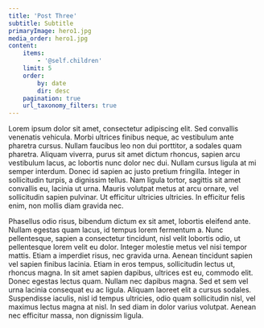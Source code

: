 ```yaml
---
title: 'Post Three'
subtitle: Subtitle
primaryImage: hero1.jpg
media_order: hero1.jpg
content:
    items:
        - '@self.children'
    limit: 5
    order:
        by: date
        dir: desc
    pagination: true
    url_taxonomy_filters: true
---
```


Lorem ipsum dolor sit amet, consectetur adipiscing elit. Sed convallis venenatis vehicula. Morbi ultrices finibus neque, ac vestibulum ante pharetra cursus. Nullam faucibus leo non dui porttitor, a sodales quam pharetra. Aliquam viverra, purus sit amet dictum rhoncus, sapien arcu vestibulum lacus, ac lobortis nunc dolor nec dui. Nullam cursus ligula at mi semper interdum. Donec id sapien ac justo pretium fringilla. Integer in sollicitudin turpis, a dignissim tellus. Nam ligula tortor, sagittis sit amet convallis eu, lacinia ut urna. Mauris volutpat metus at arcu ornare, vel sollicitudin sapien pulvinar. Ut efficitur ultricies ultricies. In efficitur felis enim, non mollis diam gravida nec.

Phasellus odio risus, bibendum dictum ex sit amet, lobortis eleifend ante. Nullam egestas quam lacus, id tempus lorem fermentum a. Nunc pellentesque, sapien a consectetur tincidunt, nisl velit lobortis odio, ut pellentesque lorem velit eu dolor. Integer molestie metus vel nisi tempor mattis. Etiam a imperdiet risus, nec gravida urna. Aenean tincidunt sapien vel sapien finibus lacinia. Etiam in eros tempus, sollicitudin lectus ut, rhoncus magna. In sit amet sapien dapibus, ultrices est eu, commodo elit. Donec egestas lectus quam. Nullam nec dapibus magna. Sed et sem vel urna lacinia consequat eu ac ligula. Aliquam laoreet elit a cursus sodales. Suspendisse iaculis, nisl id tempus ultricies, odio quam sollicitudin nisl, vel maximus lectus magna at nisl. In sed diam in dolor varius volutpat. Aenean nec efficitur massa, non dignissim ligula.